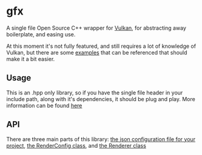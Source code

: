 # gfx

A single file Open Source C++ wrapper for [Vulkan](https://www.khronos.org/vulkan/), for abstracting away boilerplate, and easing use.

At this moment it's not fully featured, and still requires a lot of knowledge of Vulkan, but there are some [examples](examples) that can be referenced that should make it a bit easier.

## Usage

This is an .hpp only library, so if you have the single file header in your include path, along with it's dependencies, it should be plug and play. More information can be found [here](docs/usage.md)

## API

There are three main parts of this library: [the json configuration file for your project](docs/json_configuration.md), [the RenderConfig class](docs/render_config.md), and [the Renderer class](docs/render_device.md)